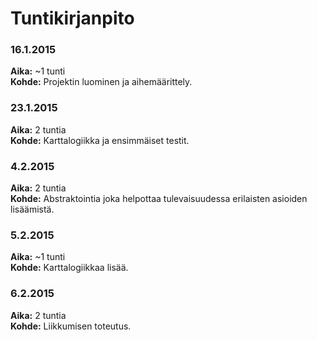 # Tuntikirjanpito

### 16.1.2015

**Aika:** ~1 tunti  
**Kohde:** Projektin luominen ja aihemäärittely.

### 23.1.2015
**Aika:** 2 tuntia  
**Kohde:** Karttalogiikka ja ensimmäiset testit.

### 4.2.2015
**Aika:** 2 tuntia  
**Kohde:** Abstraktointia joka helpottaa tulevaisuudessa erilaisten asioiden lisäämistä.

### 5.2.2015
**Aika:** ~1 tunti  
**Kohde:** Karttalogiikkaa lisää.

### 6.2.2015
**Aika:** 2 tuntia  
**Kohde:** Liikkumisen toteutus.
